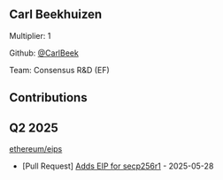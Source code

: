 
## Carl Beekhuizen
Multiplier: 1

Github: [@CarlBeek](https://github.com/CarlBeek)

Team: Consensus R&D (EF)

## Contributions

## Q2 2025

[ethereum/eips](https://github.com/ethereum/eips)
* [Pull Request] [Adds EIP for secp256r1](https://github.com/ethereum/EIPs/pull/9833) - 2025-05-28
